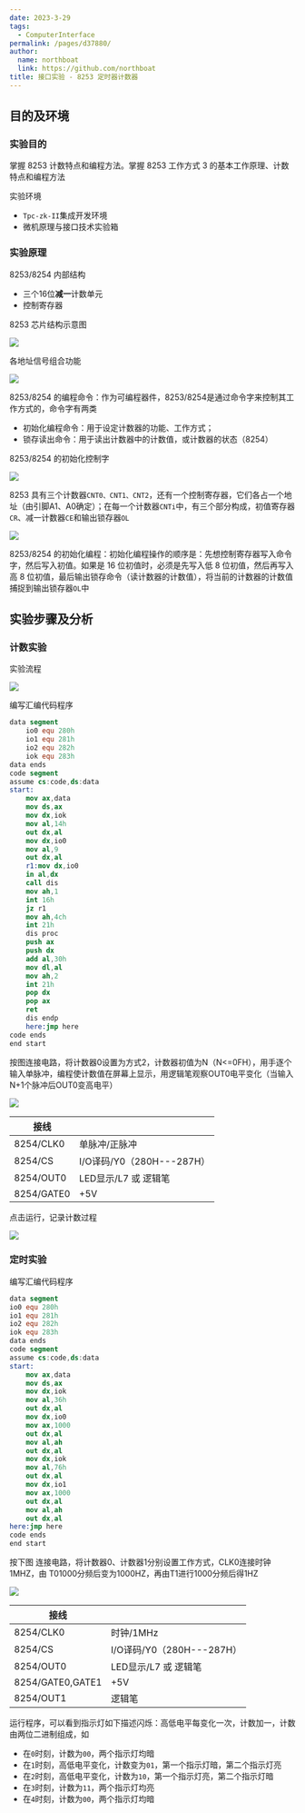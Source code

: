 ```yaml
---
date: 2023-3-29
tags: 
  - ComputerInterface
permalink: /pages/d37880/
author: 
  name: northboat
  link: https://github.com/northboat
title: 接口实验 - 8253 定时器计数器
---
```


## 目的及环境

### 实验目的

掌握 8253 计数特点和编程方法。掌握 8253 工作方式 3 的基本工作原理、计数特点和编程方法

实验环境

- `Tpc-zk-II`集成开发环境
- 微机原理与接口技术实验箱

### 实验原理

8253/8254 内部结构

- 三个16位**减一**计数单元
- 控制寄存器

8253 芯片结构示意图

<img src=".\assets\image-20230406095009956.png">

各地址信号组合功能

<img src=".\assets\image-20230406095155579.png">

8253/8254 的编程命令：作为可编程器件，8253/8254是通过命令字来控制其工作方式的，命令字有两类

- 初始化编程命令：用于设定计数器的功能、工作方式；
- 锁存读出命令：用于读出计数器中的计数值，或计数器的状态（8254）

8253/8254 的初始化控制字

<img src=".\assets\image-20230406095315846.png">

8253 具有三个计数器`CNT0、CNT1、CNT2`，还有一个控制寄存器，它们各占一个地址（由引脚A1、A0确定）；在每一个计数器`CNTi`中，有三个部分构成，初值寄存器`CR`、减一计数器`CE`和输出锁存器`OL`	

<img src=".\assets\image-20230409100556044.png">

8253/8254 的初始化编程：初始化编程操作的顺序是：先想控制寄存器写入命令字，然后写入初值。如果是 16 位初值时，必须是先写入低 8 位初值，然后再写入高 8 位初值，最后输出锁存命令（读计数器的计数值），将当前的计数器的计数值捕捉到输出锁存器`OL`中

## 实验步骤及分析

### 计数实验

实验流程

<img src=".\assets\image-20230409100630614.png">

编写汇编代码程序

```nasm
data segment
	io0 equ 280h
	io1 equ 281h
	io2 equ 282h
	iok equ 283h
data ends
code segment
assume cs:code,ds:data
start:
	mov ax,data
	mov ds,ax
	mov dx,iok
	mov al,14h
	out dx,al
	mov dx,io0
	mov al,9
	out dx,al
	r1:mov dx,io0
	in al,dx
	call dis
	mov ah,1
	int 16h
	jz r1
	mov ah,4ch
	int 21h
	dis proc
	push ax
	push dx
	add al,30h
	mov dl,al
	mov ah,2
	int 21h
	pop dx
	pop ax
	ret
	dis endp
	here:jmp here
code ends
end start
```

按图连接电路，将计数器0设置为方式2，计数器初值为N（N<=0FH），用手逐个输入单脉冲，编程使计数值在屏幕上显示，用逻辑笔观察OUT0电平变化（当输入N+1个脉冲后OUT0变高电平）

<img src=".\assets\image-20230409101036748.png">

| 接线       |                           |
| ---------- | ------------------------- |
| 8254/CLK0  | 单脉冲/正脉冲             |
| 8254/CS    | I/O译码/Y0（280H---287H） |
| 8254/OUT0  | LED显示/L7 或 逻辑笔      |
| 8254/GATE0 | +5V                       |

点击运行，记录计数过程

<img src=".\assets\count.png">

### 定时实验

编写汇编代码程序

```nasm
data segment
io0 equ 280h
io1 equ 281h
io2 equ 282h
iok equ 283h
data ends
code segment
assume cs:code,ds:data
start:
    mov ax,data
    mov ds,ax
    mov dx,iok
    mov al,36h
    out dx,al
    mov dx,io0
    mov ax,1000
    out dx,al
    mov al,ah
    out dx,al
    mov dx,iok
    mov al,76h
    out dx,al
    mov dx,io1
    mov ax,1000
    out dx,al
    mov al,ah
    out dx,al
here:jmp here
code ends
end start
```

按下图 连接电路，将计数器0、计数器1分别设置工作方式，CLK0连接时钟1MHZ，由  T01000分频后变为1000HZ，再由T1进行1000分频后得1HZ

<img src=".\assets\image-20230409101423583.png">

| 接线             |                           |
| ---------------- | ------------------------- |
| 8254/CLK0        | 时钟/1MHz                 |
| 8254/CS          | I/O译码/Y0（280H---287H） |
| 8254/OUT0        | LED显示/L7 或 逻辑笔      |
| 8254/GATE0,GATE1 | +5V                       |
| 8254/OUT1        | 逻辑笔                    |

运行程序，可以看到指示灯如下描述闪烁：高低电平每变化一次，计数加一，计数由两位二进制组成，如

- 在`0`时刻，计数为`00`，两个指示灯均暗
- 在`1`时刻，高低电平变化，计数变为`01`，第一个指示灯暗，第二个指示灯亮
- 在`2`时刻，高低电平变化，计数为`10`，第一个指示灯亮，第二个指示灯暗
- 在`3`时刻，计数为`11`，两个指示灯均亮
- 在`4`时刻，计数为`00`，两个指示灯均暗
